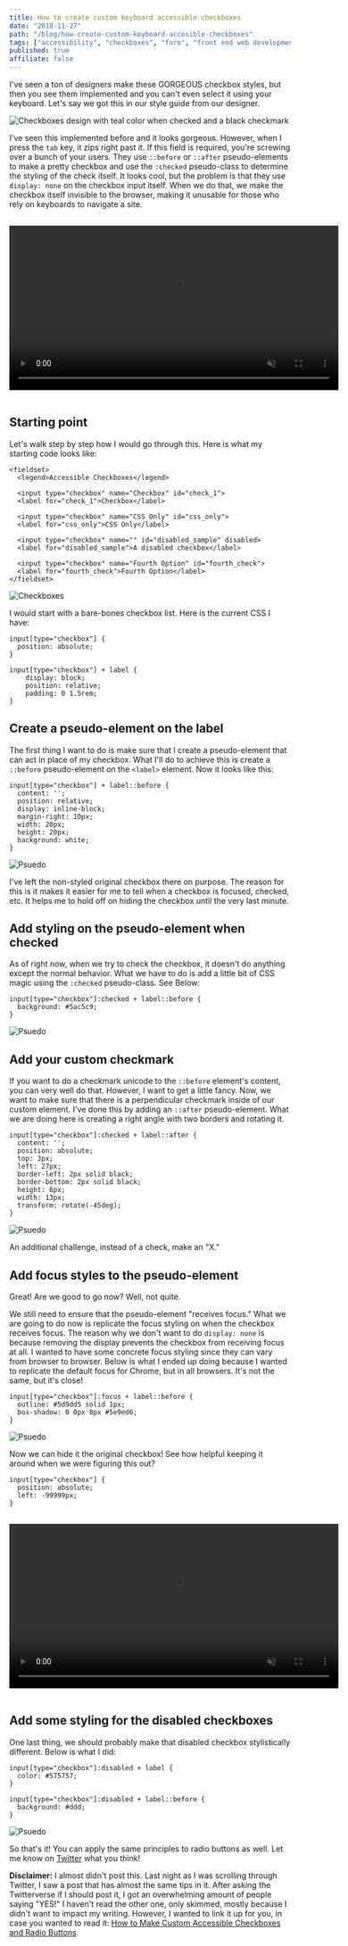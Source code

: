 ```yaml
---
title: How to create custom keyboard accessible checkboxes
date: "2018-11-27"
path: "/blog/how-create-custom-keyboard-accesible-checkboxes"
tags: ["accessibility", "checkboxes", "form", "front end web development"]
published: true
affiliate: false
---
```

I've seen a ton of designers make these GORGEOUS checkbox styles, but then you see them implemented and you can't even select it using your keyboard. Let's say we got this in our style guide from our designer.

![Checkboxes design with teal color when checked and a black checkmark](./custom-teal-checkboxes.png)

I've seen this implemented before and it looks gorgeous. However, when I press the `tab` key, it zips right past it. If this field is required, you're screwing over a bunch of your users. They use `::before` or `::after` pseudo-elements to make a pretty checkbox and use the `:checked` pseudo-class to determine the styling of the check itself. It looks cool, but the problem is that they use `display: none` on the checkbox input itself. When we do that, we make the checkbox itself invisible to the browser, making it unusable for those who rely on keyboards to navigate a site.

<video style="margin: 1rem auto" width="590" muted autoplay loop>
<source src="inaccessible-checkboxes.mov">
</video>

## Starting point
Let's walk step by step how I would go through this. Here is what my starting code looks like:

```
<fieldset>
  <legend>Accessible Checkboxes</legend>

  <input type="checkbox" name="Checkbox" id="check_1">
  <label for="check_1">Checkbox</label>

  <input type="checkbox" name="CSS Only" id="css_only">
  <label for="css_only">CSS Only</label>

  <input type="checkbox" name="" id="disabled_sample" disabled>
  <label for="disabled_sample">A disabled checkbox</label>
  
  <input type="checkbox" name="Fourth Option" id="fourth_check">
  <label for="fourth_check">Fourth Option</label>
</fieldset>
```

![Checkboxes](./Starting-point.png)

I would start with a bare-bones checkbox list. Here is the current CSS I have:

```
input[type="checkbox"] {
  position: absolute;
}

input[type="checkbox"] + label {
    display: block;
    position: relative;
    padding: 0 1.5rem;
}
```

## Create a pseudo-element on the label

The first thing I want to do is make sure that I create a pseudo-element that can act in place of my checkbox. What I'll do to achieve this is create a `::before` pseudo-element on the `<label>` element. Now it looks like this:

```
input[type="checkbox"] + label::before {
  content: '';
  position: relative;
  display: inline-block;
  margin-right: 10px;
  width: 20px;
  height: 20px;
  background: white;
}
```

![Psuedo](./checkboxes-with-psuedo.png)

I've left the non-styled original checkbox there on purpose. The reason for this is it makes it easier for me to tell when a checkbox is focused, checked, etc. It helps me to hold off on hiding the checkbox until the very last minute. 

## Add styling on the pseudo-element when checked
As of right now, when we try to check the checkbox, it doesn't do anything except the normal behavior. What we have to do is add a little bit of CSS magic using the `:checked` pseudo-class. See Below:

```
input[type="checkbox"]:checked + label::before {
  background: #5ac5c9;
}
```

![Psuedo](./teal-checkbox.png)

## Add your custom checkmark

If you want to do a checkmark unicode to the `::before` element's content, you can very well do that. However, I want to get a little fancy. Now, we want to make sure that there is a perpendicular checkmark inside of our custom element. I've done this by adding an `::after` pseudo-element. What we are doing here is creating a right angle with two borders and rotating it.

```
input[type="checkbox"]:checked + label::after {
  content: '';
  position: absolute;
  top: 3px;
  left: 27px;
  border-left: 2px solid black;
  border-bottom: 2px solid black;
  height: 6px;
  width: 13px;
  transform: rotate(-45deg);
}
```

![Psuedo](./teal-checkbox-with-check.png)

An additional challenge, instead of a check, make an "X."

## Add focus styles to the pseudo-element

Great! Are we good to go now? Well, not quite.

We still need to ensure that the pseudo-element "receives focus." What we are going to do now is replicate the focus styling on when the checkbox receives focus. The reason why we don't want to do `display: none` is because removing the display prevents the checkbox from receiving focus at all. I wanted to have some concrete focus styling since they can vary from browser to browser. Below is what I ended up doing because I wanted to replicate the default focus for Chrome, but in all browsers. It's not the same, but it's close!

```
input[type="checkbox"]:focus + label::before {
  outline: #5d9dd5 solid 1px;
  box-shadow: 0 0px 8px #5e9ed6;
}
```

![Psuedo](./receiving-focus.png)

Now we can hide it the original checkbox! See how helpful keeping it around when we were figuring this out?

```
input[type="checkbox"] {
  position: absolute;
  left: -99999px;
}
```

<video style="margin: 1rem auto" width="590" muted autoplay loop>
<source src="accessible-custom-checkboxes.mov">
</video>

## Add some styling for the disabled checkboxes

One last thing, we should probably make that disabled checkbox stylistically different. Below is what I did:

```
input[type="checkbox"]:disabled + label {
  color: #575757;
}

input[type="checkbox"]:disabled + label::before {
  background: #ddd;
}
```

![Psuedo](./disabled-checkbox.png)

So that's it! You can apply the same principles to radio buttons as well. Let me know on [Twitter](https://twitter.com/littlekope0903) what you think!

**Disclaimer:** I almost didn't post this. Last night as I was scrolling through Twitter, I saw a post that has almost the same tips in it. After asking the Twitterverse if I should post it, I got an overwhelming amount of people saying "YES!" I haven't read the other one, only skimmed, mostly because I didn't want to impact my writing. However, I wanted to link it up for you, in case you wanted to read it: [How to Make Custom Accessible Checkboxes and Radio Buttons](https://webdesign.tutsplus.com/tutorials/how-to-make-custom-accessible-checkboxes-and-radio-buttons--cms-32074).